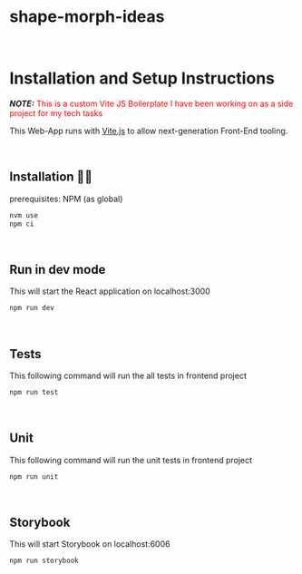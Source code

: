# shape-morph-ideas

<br/>

# Installation and Setup Instructions

**_NOTE:_** <span style="color:red">This is a custom Vite JS Boilerplate I have been working on as a side project for my tech tasks</span>

This Web-App runs with [Vite.js](https://vitejs.dev/) to allow next-generation Front-End tooling.

<br/>

## Installation 👷‍♂️

prerequisites: NPM (as global)

```bash
nvm use
npm ci
```

<br/>

## Run in dev mode

This will start the React application on localhost:3000

```bash
npm run dev
```

<br/>

## Tests

This following command will run the all tests in frontend project

```bash
npm run test
```

<br/>

## Unit

This following command will run the unit tests in frontend project

```bash
npm run unit
```

<br/>

## Storybook

This will start Storybook on localhost:6006

```bash
npm run storybook
```
